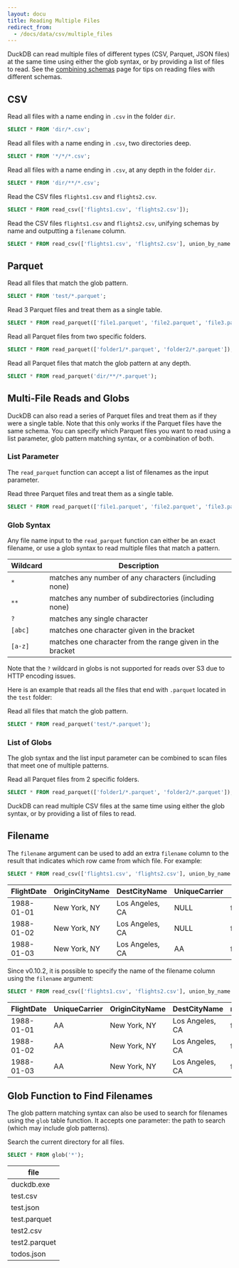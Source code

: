 ```yaml
---
layout: docu
title: Reading Multiple Files
redirect_from:
  - /docs/data/csv/multiple_files
---
```


DuckDB can read multiple files of different types (CSV, Parquet, JSON files) at the same time using either the glob syntax, or by providing a list of files to read.
See the [combining schemas](combining_schemas) page for tips on reading files with different schemas.

## CSV

Read all files with a name ending in `.csv` in the folder `dir`.

```sql
SELECT * FROM 'dir/*.csv';
```

Read all files with a name ending in `.csv`, two directories deep.

```sql
SELECT * FROM '*/*/*.csv';
```

Read all files with a name ending in `.csv`, at any depth in the folder `dir`.

```sql
SELECT * FROM 'dir/**/*.csv';
```

Read the CSV files `flights1.csv` and `flights2.csv`.

```sql
SELECT * FROM read_csv(['flights1.csv', 'flights2.csv']);
```

Read the CSV files `flights1.csv` and `flights2.csv`, unifying schemas by name and outputting a `filename` column.

```sql
SELECT * FROM read_csv(['flights1.csv', 'flights2.csv'], union_by_name = true, filename = true);
```

## Parquet

Read all files that match the glob pattern.

```sql
SELECT * FROM 'test/*.parquet';
```

Read 3 Parquet files and treat them as a single table.

```sql
SELECT * FROM read_parquet(['file1.parquet', 'file2.parquet', 'file3.parquet']);
```

Read all Parquet files from two specific folders.

```sql
SELECT * FROM read_parquet(['folder1/*.parquet', 'folder2/*.parquet']);
```

Read all Parquet files that match the glob pattern at any depth.

```sql
SELECT * FROM read_parquet('dir/**/*.parquet');
```

## Multi-File Reads and Globs

DuckDB can also read a series of Parquet files and treat them as if they were a single table. Note that this only works if the Parquet files have the same schema. You can specify which Parquet files you want to read using a list parameter, glob pattern matching syntax, or a combination of both.

### List Parameter

The `read_parquet` function can accept a list of filenames as the input parameter.

Read three Parquet files and treat them as a single table.

```sql
SELECT * FROM read_parquet(['file1.parquet', 'file2.parquet', 'file3.parquet']);
```

### Glob Syntax

Any file name input to the `read_parquet` function can either be an exact filename, or use a glob syntax to read multiple files that match a pattern.

<div class="narrow_table"></div>

|  Wildcard  |                        Description                        |
|------------|-----------------------------------------------------------|
| `*`        | matches any number of any characters (including none)     |
| `**`       | matches any number of subdirectories (including none)     |
| `?`        | matches any single character                              |
| `[abc]`    | matches one character given in the bracket                |
| `[a-z]`    | matches one character from the range given in the bracket |

Note that the `?` wildcard in globs is not supported for reads over S3 due to HTTP encoding issues.

Here is an example that reads all the files that end with `.parquet` located in the `test` folder:

Read all files that match the glob pattern.

```sql
SELECT * FROM read_parquet('test/*.parquet');
```

### List of Globs

The glob syntax and the list input parameter can be combined to scan files that meet one of multiple patterns.

Read all Parquet files from 2 specific folders.

```sql
SELECT * FROM read_parquet(['folder1/*.parquet', 'folder2/*.parquet']);
```

DuckDB can read multiple CSV files at the same time using either the glob syntax, or by providing a list of files to read.

## Filename

The `filename` argument can be used to add an extra `filename` column to the result that indicates which row came from which file. For example:

```sql
SELECT * FROM read_csv(['flights1.csv', 'flights2.csv'], union_by_name = true, filename = true);
```

<div class="narrow_table"></div>

| FlightDate | OriginCityName |  DestCityName   | UniqueCarrier |   filename   |
|------------|----------------|-----------------|---------------|--------------|
| 1988-01-01 | New York, NY   | Los Angeles, CA | NULL          | flights1.csv |
| 1988-01-02 | New York, NY   | Los Angeles, CA | NULL          | flights1.csv |
| 1988-01-03 | New York, NY   | Los Angeles, CA | AA            | flights2.csv |

Since v0.10.2, it is possible to specify the name of the filename column using the `filename` argument:

```sql
SELECT * FROM read_csv(['flights1.csv', 'flights2.csv'], union_by_name = true, filename = "my_filename_column");
```

| FlightDate | UniqueCarrier | OriginCityName |  DestCityName   | my_filename_column |
|------------|---------------|----------------|-----------------|--------------------|
| 1988-01-01 | AA            | New York, NY   | Los Angeles, CA | flights1.csv       |
| 1988-01-02 | AA            | New York, NY   | Los Angeles, CA | flights1.csv       |
| 1988-01-03 | AA            | New York, NY   | Los Angeles, CA | flights2.csv       |

## Glob Function to Find Filenames

The glob pattern matching syntax can also be used to search for filenames using the `glob` table function.
It accepts one parameter: the path to search (which may include glob patterns).

Search the current directory for all files.

```sql
SELECT * FROM glob('*');
```

<div class="narrow_table"></div>

|     file      |
|---------------|
| duckdb.exe    |
| test.csv      |
| test.json     |
| test.parquet  |
| test2.csv     |
| test2.parquet |
| todos.json    |
